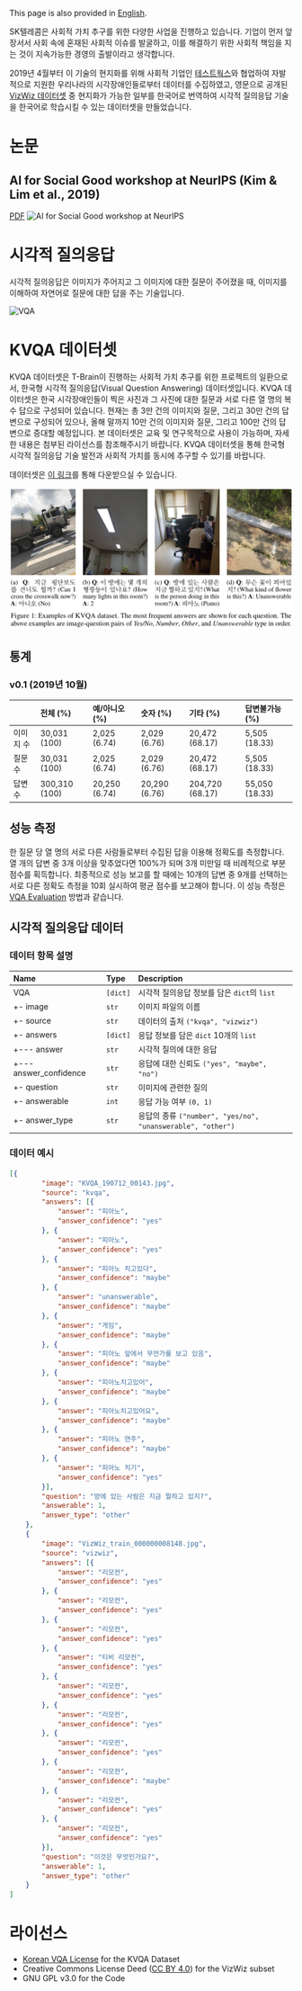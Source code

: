 This page is also provided in [English](README.md).

SK텔레콤은 사회적 가치 추구를 위한 다양한 사업을 진행하고 있습니다. 기업이 먼저 앞장서서 사회 속에 혼재된 사회적 이슈를 발굴하고, 이를 해결하기 위한 사회적 책임을 지는 것이 지속가능한 경영의 출발이라고 생각합니다.

2019년 4월부터 이 기술의 현지화를 위해 사회적 기업인 [테스트웍스](http://www.testworks.co.kr)와 협업하여 자발적으로 지원한 우리나라의 시각장애인들로부터 데이터를 수집하였고, 영문으로 공개된 [VizWiz 데이터셋](https://vizwiz.org/tasks-and-datasets/vqa/) 중 현지화가 가능한 일부를 한국어로 번역하여 시각적 질의응답 기술을 한국어로 학습시킬 수 있는 데이터셋을 만들었습니다.

# 논문

## AI for Social Good workshop at NeurIPS (Kim & Lim et al., 2019)

[PDF](https://drive.google.com/open?id=1CB9DwXTI1UqpsCEN9a5V9yOLS_T_HTu_)
![AI for Social Good workshop at NeurIPS](assets/img/AISG_NeurIPS_2019_KVQA.png)

# 시각적 질의응답

시각적 질의응답은 이미지가 주어지고 그 이미지에 대한 질문이 주어졌을 때, 이미지를 이해하여 자연어로 질문에 대한 답을 주는 기술입니다.

![VQA](assets/img/vqa.png)

# KVQA 데이터셋

KVQA 데이터셋은 T-Brain이 진행하는 사회적 가치 추구를 위한 프로젝트의 일환으로서, 한국형 시각적 질의응답(Visual Question Answering) 데이터셋입니다. KVQA 데이터셋은 한국 시각장애인들이 찍은 사진과 그 사진에 대한 질문과 서로 다른 열 명의 복수 답으로 구성되어 있습니다.
현재는 총 3만 건의 이미지와 질문, 그리고 30만 건의 답변으로 구성되어 있으나, 올해 말까지 10만 건의 이미지와 질문, 그리고 100만 건의 답변으로 증대할 예정입니다.
본 데이터셋은 교육 및 연구목적으로 사용이 가능하며, 자세한 내용은 첨부된 라이선스를 참조해주시기 바랍니다. KVQA 데이터셋을 통해 한국형 시각적 질의응답 기술 발전과 사회적 가치를 동시에 추구할 수 있기를 바랍니다.

데이터셋은 [이 링크](https://drive.google.com/drive/folders/1hqnCxlWq5JAxnj_wsXjteH0UFhS7RMHW?usp=sharing)를 통해 다운받으실 수 있습니다.

![Examples of KVQA](docs/assets/img/kvqa_examples.png)

## 통계

### v0.1 (2019년 10월)

|           | 전체 (%)      | 예/아니오 (%)  | 숫자 (%)      | 기타 (%)        | 답변불가능 (%)   |
|:----------|:-------------|:-------------|:-------------|:---------------|:--------------|
| 이미지 수   | 30,031 (100) | 2,025 (6.74) | 2,029 (6.76) | 20,472 (68.17) | 5,505 (18.33) |
| 질문 수     | 30,031 (100) | 2,025 (6.74) | 2,029 (6.76) | 20,472 (68.17) | 5,505 (18.33) |
| 답변 수     | 300,310 (100)| 20,250 (6.74)| 20,290 (6.76)| 204,720 (68.17)| 55,050 (18.33)| 

## 성능 측정

한 질문 당 열 명의 서로 다른 사람들로부터 수집된 답을 이용해 정확도를 측정합니다. 열 개의 답변 중 3개 이상을 맞추었다면 100%가 되며 3개 미만일 때 비례적으로 부분 점수를 획득합니다. 최종적으로 성능 보고를 할 때에는 10개의 답변 중 9개를 선택하는 서로 다른 정확도 측정을 10회 실시하여 평균 점수를 보고해야 합니다. 이 성능 측정은 [VQA Evaluation](https://visualqa.org/evaluation.html) 방법과 같습니다.

## 시각적 질의응답 데이터

### 데이터 항목 설명

| Name                             | Type     | Description                                              |
|:---------------------------------|:---------|:---------------------------------------------------------|
| VQA                              | `[dict]` | 시각적 질의응답 정보를 담은 `dict`의 `list`                     |
| +- image                         | `str`    | 이미지 파일의 이름                                           |
| +- source                        | `str`    | 데이터의 출처 `("kvqa", "vizwiz")`                          |
| +- answers                       | `[dict]` | 응답 정보를 담은 `dict` 10개의 `list`                         |
| +--- answer                      | `str`    | 시각적 질의에 대한 응답                                        |
| +--- answer_confidence           | `str`    | 응답에 대한 신뢰도 `("yes", "maybe", "no")`                   |
| +- question                      | `str`    | 이미지에 관련한 질의                                           |
| +- answerable                    | `int`    | 응답 가능 여부 `(0, 1)`                                       |
| +- answer_type                   | `str`    | 응답의 종류 `("number", "yes/no", "unanswerable", "other")`   |

### 데이터 예시

```json
[{
        "image": "KVQA_190712_00143.jpg",
        "source": "kvqa",
        "answers": [{
            "answer": "피아노",
            "answer_confidence": "yes"
        }, {
            "answer": "피아노",
            "answer_confidence": "yes"
        }, {
            "answer": "피아노 치고있다",
            "answer_confidence": "maybe"
        }, {
            "answer": "unanswerable",
            "answer_confidence": "maybe"
        }, {
            "answer": "게임",
            "answer_confidence": "maybe"
        }, {
            "answer": "피아노 앞에서 무언가를 보고 있음",
            "answer_confidence": "maybe"
        }, {
            "answer": "피아노치고있어",
            "answer_confidence": "maybe"
        }, {
            "answer": "피아노치고있어요",
            "answer_confidence": "maybe"
        }, {
            "answer": "피아노 연주",
            "answer_confidence": "maybe"
        }, {
            "answer": "피아노 치기",
            "answer_confidence": "yes"
        }],
        "question": "방에 있는 사람은 지금 뭘하고 있지?",
        "answerable": 1,
        "answer_type": "other"
    },
    {
        "image": "VizWiz_train_000000008148.jpg",
        "source": "vizwiz",
        "answers": [{
            "answer": "리모컨",
            "answer_confidence": "yes"
        }, {
            "answer": "리모컨",
            "answer_confidence": "yes"
        }, {
            "answer": "리모컨",
            "answer_confidence": "yes"
        }, {
            "answer": "티비 리모컨",
            "answer_confidence": "yes"
        }, {
            "answer": "리모컨",
            "answer_confidence": "yes"
        }, {
            "answer": "리모컨",
            "answer_confidence": "yes"
        }, {
            "answer": "리모컨",
            "answer_confidence": "yes"
        }, {
            "answer": "리모컨",
            "answer_confidence": "maybe"
        }, {
            "answer": "리모컨",
            "answer_confidence": "yes"
        }, {
            "answer": "리모컨",
            "answer_confidence": "yes"
        }],
        "question": "이것은 무엇인가요?",
        "answerable": 1,
        "answer_type": "other"
    }
]
```

# 라이선스

* [Korean VQA License](LICENSE) for the KVQA Dataset
* Creative Commons License Deed ([CC BY 4.0](https://creativecommons.org/licenses/by/4.0/deed.ko)) for the VizWiz subset
* GNU GPL v3.0 for the Code
